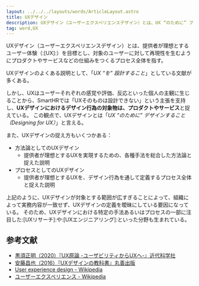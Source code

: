 ```yaml
---
layout: ../../../layouts/words/ArticleLayout.astro
title: UXデザイン
description: UXデザイン（ユーザーエクスペリエンスデザイン）とは、UX “のために” プロダクトやサービスなどをデザインすること（Designing for UX）である。
tag: word,UX
---
```


UXデザイン（ユーザーエクスペリエンスデザイン）とは、提供者が理想とするユーザー体験（:[UX]:）を目標とし、対象のユーザーに対して再現性を生むようにプロダクトやサービスなどの仕組みをつくるプロセス全体を指す。

UXデザインのよくある説明として、「*UX “を” 設計すること*」としている文献が多くある。

しかし、UXはユーザーそれぞれの感覚や評価、反応といった個人の主観に生じることから、SmartHRでは「UXそのものは設計できない」という主張を支持し、**UXデザインにおけるデザイン行為の対象物は、プロダクトやサービス**と捉えている。
この観点で、UXデザインとは「*UX “のために” デザインすること（Designing for UX）*」と言える。

また、UXデザインの捉え方もいくつかある：

- 方法論としてのUXデザイン
  - 提供者が理想とするUXを実現するための、各種手法を総合した方法論と捉えた説明
- プロセスとしてのUXデザイン
  - 提供者が理想とするUXを、デザイン行為を通して定義するプロセス全体と捉えた説明

上記のように、UXデザインが対象とする範囲が広すぎることによって、組織によって実務内容が一致せず、UXデザインの定義を曖昧にしている要因になっている。
そのため、UXデザインにおける特定の手法あるいはプロセスの一部に注目した:[UXリサーチ]:や:[UXエンジニアリング]:といった分野も生まれている。

## 参考文献
- [黒須正明（2020）『UX原論 -ユーザビリティからUXへ-』近代科学社](https://www.kindaikagaku.co.jp/book_list/detail/9784764906112/)
- [安藤昌也（2016）『UXデザインの教科書』丸善出版](https://www.maruzen-publishing.co.jp/item/?book_no=294953)
- [User experience design - Wikipedia](https://en.wikipedia.org/wiki/User_experience_design)
- [ユーザーエクスペリエンス - Wikipedia](https://ja.wikipedia.org/wiki/%E3%83%A6%E3%83%BC%E3%82%B6%E3%83%BC%E3%82%A8%E3%82%AF%E3%82%B9%E3%83%9A%E3%83%AA%E3%82%A8%E3%83%B3%E3%82%B9)
